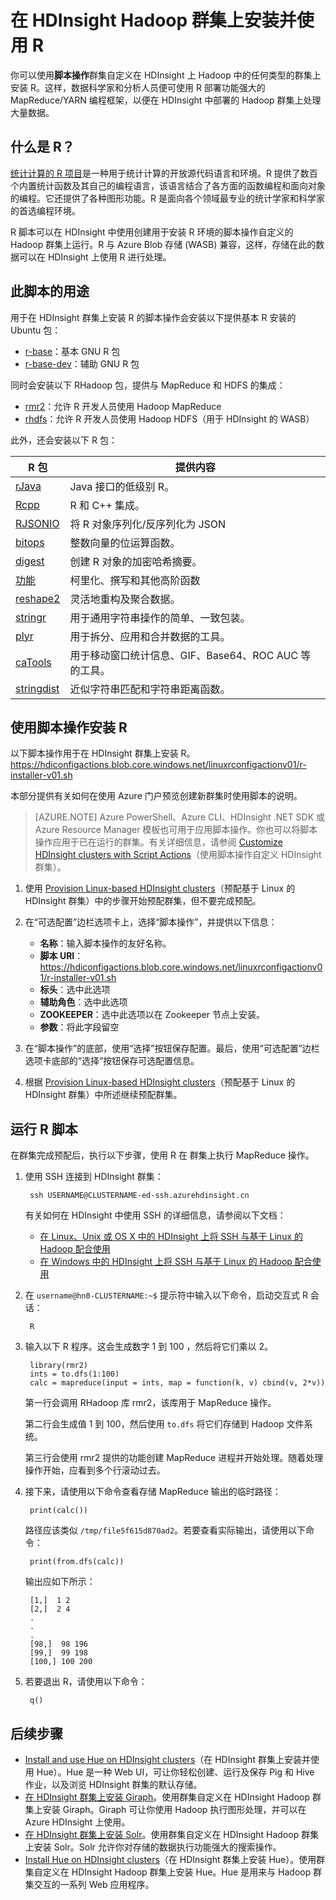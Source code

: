 <properties
    pageTitle="在基于 Linux 的 HDInsight 上安装 R | Azure"
    description="了解如何安装并使用 R 来自定义基于 Linux 的 Hadoop 群集。"
    services="hdinsight"
    documentationcenter=""
    author="Blackmist"
    manager="jhubbard"
    editor="cgronlun" />
<tags 
    ms.assetid="7b758492-87bf-4d82-8b8c-1664e7d177bd"
    ms.service="hdinsight"
    ms.workload="big-data"
    ms.tgt_pltfrm="na"
    ms.devlang="na"
    ms.topic="article"
    ms.date="01/09/2017"
    wacn.date="02/20/2017"
    ms.author="larryfr" />

# 在 HDInsight Hadoop 群集上安装并使用 R
你可以使用**脚本操作**群集自定义在 HDInsight 上 Hadoop 中的任何类型的群集上安装 R。这样，数据科学家和分析人员便可使用 R 部署功能强大的 MapReduce/YARN 编程框架，以便在 HDInsight 中部署的 Hadoop 群集上处理大量数据。

## 什么是 R？
<a href="http://www.r-project.org/" target="_blank">统计计算的 R 项目</a>是一种用于统计计算的开放源代码语言和环境。R 提供了数百个内置统计函数及其自己的编程语言，该语言结合了各方面的函数编程和面向对象的编程。它还提供了各种图形功能。R 是面向各个领域最专业的统计学家和科学家的首选编程环境。

R 脚本可以在 HDInsight 中使用创建用于安装 R 环境的脚本操作自定义的 Hadoop 群集上运行。R 与 Azure Blob 存储 (WASB) 兼容，这样，存储在此的数据可以在 HDInsight 上使用 R 进行处理。

## 此脚本的用途
用于在 HDInsight 群集上安装 R 的脚本操作会安装以下提供基本 R 安装的 Ubuntu 包：

* [r-base](http://packages.ubuntu.com/precise/r-base)：基本 GNU R 包
* [r-base-dev](http://packages.ubuntu.com/precise/r-base-dev)：辅助 GNU R 包

同时会安装以下 RHadoop 包，提供与 MapReduce 和 HDFS 的集成：

* [rmr2](https://github.com/RevolutionAnalytics/rmr2)：允许 R 开发人员使用 Hadoop MapReduce
* [rhdfs](https://github.com/RevolutionAnalytics/rhdfs)：允许 R 开发人员使用 Hadoop HDFS（用于 HDInsight 的 WASB）

此外，还会安装以下 R 包：

| R 包 | 提供内容 |
| --- | --- |
| [rJava](https://cran.r-project.org/web/packages/rJava/index.html) |Java 接口的低级别 R。 |
| [Rcpp](https://cran.r-project.org/web/packages/Rcpp/index.html) |R 和 C++ 集成。 |
| [RJSONIO](https://cran.r-project.org/web/packages/RJSONIO/index.html) |将 R 对象序列化/反序列化为 JSON |
| [bitops](https://cran.r-project.org/web/packages/bitops/index.html) |整数向量的位运算函数。 |
| [digest](https://cran.r-project.org/web/packages/digest/index.html) |创建 R 对象的加密哈希摘要。 |
| [功能](https://cran.r-project.org/web/packages/functional/index.html) |柯里化、撰写和其他高阶函数 |
| [reshape2](https://cran.r-project.org/web/packages/reshape2/index.html) |灵活地重构及聚合数据。 |
| [stringr](https://cran.r-project.org/web/packages/stringr/index.html) |用于通用字符串操作的简单、一致包装。 |
| [plyr](https://cran.r-project.org/web/packages/plyr/index.html) |用于拆分、应用和合并数据的工具。 |
| [caTools](https://cran.r-project.org/web/packages/caTools/index.html) |用于移动窗口统计信息、GIF、Base64、ROC AUC 等的工具。 |
| [stringdist](https://cran.r-project.org/web/packages/stringdist/index.html) |近似字符串匹配和字符串距离函数。 |

## 使用脚本操作安装 R
以下脚本操作用于在 HDInsight 群集上安装 R。https://hdiconfigactions.blob.core.windows.net/linuxrconfigactionv01/r-installer-v01.sh

本部分提供有关如何在使用 Azure 门户预览创建新群集时使用脚本的说明。

> [AZURE.NOTE]
Azure PowerShell、Azure CLI、HDInsight .NET SDK 或 Azure Resource Manager 模板也可用于应用脚本操作。你也可以将脚本操作应用于已在运行的群集。有关详细信息，请参阅 [Customize HDInsight clusters with Script Actions](/documentation/articles/hdinsight-hadoop-customize-cluster-linux/)（使用脚本操作自定义 HDInsight 群集）。
> 
> 

1. 使用 [Provision Linux-based HDInsight clusters](/documentation/articles/hdinsight-hadoop-provision-linux-clusters/)（预配基于 Linux 的 HDInsight 群集）中的步骤开始预配群集，但不要完成预配。
2. 在“可选配置”边栏选项卡上，选择“脚本操作”，并提供以下信息：
   
    * **名称**：输入脚本操作的友好名称。
    * **脚本 URI**：https://hdiconfigactions.blob.core.windows.net/linuxrconfigactionv01/r-installer-v01.sh
    * **标头**：选中此选项
    * **辅助角色**：选中此选项
    * **ZOOKEEPER**：选中此选项以在 Zookeeper 节点上安装。
    * **参数**：将此字段留空
3. 在“脚本操作”的底部，使用“选择”按钮保存配置。最后，使用“可选配置”边栏选项卡底部的“选择”按钮保存可选配置信息。
4. 根据 [Provision Linux-based HDInsight clusters](/documentation/articles/hdinsight-hadoop-provision-linux-clusters/)（预配基于 Linux 的 HDInsight 群集）中所述继续预配群集。

## 运行 R 脚本
在群集完成预配后，执行以下步骤，使用 R 在 群集上执行 MapReduce 操作。

1. 使用 SSH 连接到 HDInsight 群集：
   
        ssh USERNAME@CLUSTERNAME-ed-ssh.azurehdinsight.cn
   
    有关如何在 HDInsight 中使用 SSH 的详细信息，请参阅以下文档：
   
    * [在 Linux、Unix 或 OS X 中的 HDInsight 上将 SSH 与基于 Linux 的 Hadoop 配合使用](/documentation/articles/hdinsight-hadoop-linux-use-ssh-unix/)
    * [在 Windows 中的 HDInsight 上将 SSH 与基于 Linux 的 Hadoop 配合使用](/documentation/articles/hdinsight-hadoop-linux-use-ssh-windows/)
2. 在 `username@hn0-CLUSTERNAME:~$` 提示符中输入以下命令，启动交互式 R 会话：
   
        R
3. 输入以下 R 程序。这会生成数字 1 到 100 ，然后将它们乘以 2。
   
        library(rmr2)
        ints = to.dfs(1:100)
        calc = mapreduce(input = ints, map = function(k, v) cbind(v, 2*v))
   
    第一行会调用 RHadoop 库 rmr2，该库用于 MapReduce 操作。
   
    第二行会生成值 1 到 100，然后使用 `to.dfs` 将它们存储到 Hadoop 文件系统。
   
    第三行会使用 rmr2 提供的功能创建 MapReduce 进程并开始处理。随着处理操作开始，应看到多个行滚动过去。
4. 接下来，请使用以下命令查看存储 MapReduce 输出的临时路径：
   
        print(calc())
   
    路径应该类似 `/tmp/file5f615d870ad2`。若要查看实际输出，请使用以下命令：
   
        print(from.dfs(calc))
   
    输出应如下所示：
   
        [1,]  1 2
        [2,]  2 4
        .
        .
        .
        [98,]  98 196
        [99,]  99 198
        [100,] 100 200
5. 若要退出 R，请使用以下命令：
   
        q()

## 后续步骤
* [Install and use Hue on HDInsight clusters](/documentation/articles/hdinsight-hadoop-hue-linux/)（在 HDInsight 群集上安装并使用 Hue）。Hue 是一种 Web UI，可让你轻松创建、运行及保存 Pig 和 Hive 作业，以及浏览 HDInsight 群集的默认存储。
* [在 HDInsight 群集上安装 Giraph](/documentation/articles/hdinsight-hadoop-giraph-install/)。使用群集自定义在 HDInsight Hadoop 群集上安装 Giraph。Giraph 可让你使用 Hadoop 执行图形处理，并可以在 Azure HDInsight 上使用。
* [在 HDInsight 群集上安装 Solr](/documentation/articles/hdinsight-hadoop-solr-install/)。使用群集自定义在 HDInsight Hadoop 群集上安装 Solr。Solr 允许你对存储的数据执行功能强大的搜索操作。
* [Install Hue on HDInsight clusters](/documentation/articles/hdinsight-hadoop-hue-linux/)（在 HDInsight 群集上安装 Hue）。使用群集自定义在 HDInsight Hadoop 群集上安装 Hue。Hue 是用来与 Hadoop 群集交互的一系列 Web 应用程序。

[hdinsight-cluster-customize]: /documentation/articles/hdinsight-hadoop-customize-cluster-linux/

<!---HONumber=Mooncake_0213_2017-->
